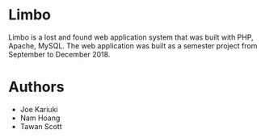 # Limbo
Limbo is a lost and found web application system that was built with PHP, Apache, MySQL. The web application was built as a semester project from September to December 2018.

# Authors
- Joe Kariuki
- Nam Hoang
- Tawan Scott
